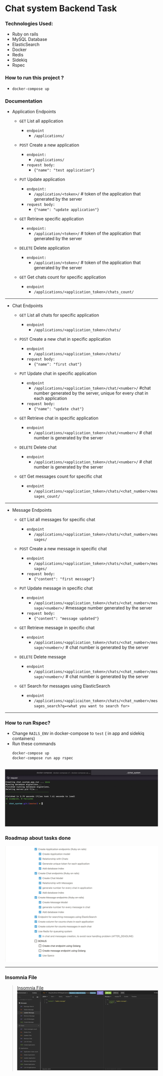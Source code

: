 # Chat system Backend Task 

### Technologies Used:
  - Ruby on rails 
  - MySQL Database
  - ElasticSearch
  - Docker 
  - Redis 
  - Sidekiq
  - Rspec
 
### How to run this project ? 
  - `docker-compose up`


### Documentation 

- Application Endpoints 
  
  - `GET` List all application 
    - `endpoint`
      - `/applications/`
    

  - `POST` Create a new application
    - `endpoint:`
      - `/applications/`
    - `request body:`
      - `{"name": "test application"}`


  - `PUT` Update application 
    - `endpoint:`
      - `/application/<token>/` # token of the application that generated by the server
    -  `request body:`
       - `{"name": "update application"}`

  - `GET` Retrieve specific application 
    - `endpoint:` 
      - `/application/<token>/` # token of the application that generated by the server


  - `DELETE` Delete application 
    - `endpoint:`
      - `/application/<token>/` # token of the application that generated by the server
     
  - `GET` Get chats count for specific application 
    - `endpoint`
      - `/applications/<application_token>/chats_count/`   

---
- Chat Endpoints 
  - `GET` List all chats for specific application 
    - `endpoint`
      - `/applications/<application_token>/chats/`


  - `POST` Create a new chat in specific application 
    - `endpoint`
      - `/applications/<application_token>/chats/`
    - `request body:`
      - `{"name": "first chat"}`


  - `PUT` Update chat in specific application 
    - `endpoint`
      - `/applications/<application_token>/chat/<number>/` #chat number generated by the server, unique for every chat in each application
    - `request body:`
      - `{"name": "update chat"}`

  - `GET` Retrieve chat in specific application 
    - `endpoint` 
      - `/applications/<application_token>/chat/<number>/` # chat number is generated by the server


  - `DELETE` Delete chat 
    - `endpoint`
      - `/applications/<application_token>/chat/<number>/` # chat number is generated by the server
  
  - `GET` Get messages count for specific chat 
    - `endpoint`
      - `/applications/<application_token>/chats/<chat_number>/messages_count/`   
---     


- Message Endpoints 
  - `GET` List all messages for specific chat 
    - `endpoint` 
      - `/applications/<application_token>/chats/<chat_number>/messages/`


  - `POST` Create a new message in specific chat
    - `endpoint`
      - `/applications/<application_token>/chats/<chat_number>/messages/`
    - `request body:`
      - `{"content": "first message"}`


  - `PUT` Update message in specific chat 
    - `endpoint` 
      - `/applications/<application_token>/chats/<chat_number>/message/<number>/` #message number generated by the server
    - `request body:`
      - `{"content": "message updated"}`

  - `GET` Retrieve message in specific chat 
    - `endpoint` 
      - `/applications/<application_token>/chats/<chat_number>/message/<number>/` # chat number is generated by the server


  - `DELETE` Delete message 
    - `endpoint` 
      - `/applications/<application_token>/chats/<chat_number>/message/<number>/` # chat number is generated by the server

  - `GET` Search for messages using ElasticSearch
    - `endpoint`
      - `/applications/<applicaiton_token>/chats/<chat_number>/messages_search?q=<what you want to search for>`  

---
### How to run Rspec?

- Change `RAILS_ENV` in docker-compose to `test` ( in app and sidekiq containers)
- Run these commands
  ``` 
  docker-compose up
  docker-compose run app rspec
  ```
![Rspec](https://github.com/a-samir97/backend-task/blob/master/docs/Rspec.png)
---
### Roadmap about tasks done 
![Roadmap tasks](https://github.com/a-samir97/backend-task/blob/master/docs/tasks_done.png)

---
### Insomnia File 
> [Insomnia File](https://github.com/a-samir97/backend-task/blob/master/docs/API_Insomnia.json)
![insomnia_file](https://github.com/a-samir97/backend-task/blob/master/docs/insomnia.png)
